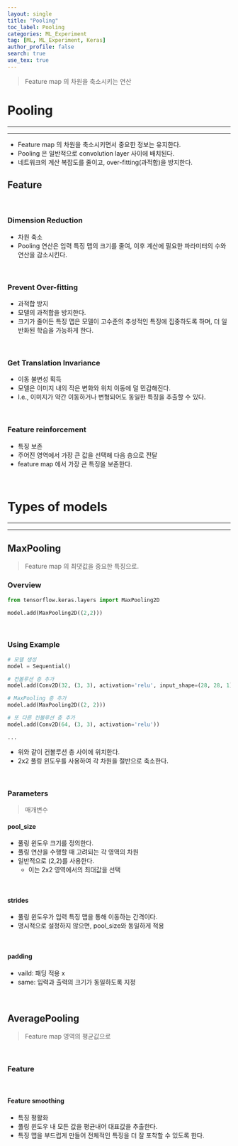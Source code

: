 ```yaml
---
layout: single
title: "Pooling"
toc_label: Pooling
categories: ML_Experiment
tag: [ML, ML_Experiment, Keras]
author_profile: false
search: true
use_tex: true
---
```


> Feature map 의 차원을 축소시키는 연산

# Pooling

---

---

- Feature map 의 차원을 축소시키면서 중요한 정보는 유지한다.
- Pooling 은 일반적으로 convolution layer 사이에 배치된다.
- 네트워크의 계산 복잡도를 줄이고, over-fitting(과적합)을 방지한다.

## Feature

<br>

### Dimension Reduction

- 차원 축소
- Pooling 연산은 입력 특징 맵의 크기를 줄여, 이후 계산에 필요한 파라미터의 수와 연산을 감소시킨다.

<br>

### Prevent Over-fitting

- 과적합 방지
- 모델의 과적합을 방지한다.
- 크기가 줄어든 특징 맵은 모델이 고수준의 추성적인 특징에 집중하도록 하며, 더 일반화된 학습을 가능하게 한다.

<br>

### Get Translation Invariance

- 이동 불변성 획득
- 모델은 이미지 내의 작은 변화와 위치 이동에 덜 민감해진다.
- I.e., 이미지가 약간 이동하거나 변형되어도 동일한 특징을 추출할 수 있다.

<br>

### Feature reinforcement

- 특징 보존
- 주어진 영역에서 가장 큰 값을 선택해 다음 층으로 전달
- feature map 에서 가장 큰 특징을 보존한다.

<br>

# Types of models

---

---

## MaxPooling

> Feature map 의 최댓값을 중요한 특징으로.

### Overview

```python
from tensorflow.keras.layers import MaxPooling2D

model.add(MaxPooling2D((2,2)))
```

<br>

### Using Example

```python
# 모델 생성
model = Sequential()

# 컨볼루션 층 추가
model.add(Conv2D(32, (3, 3), activation='relu', input_shape=(28, 28, 1)))

# MaxPooling 층 추가
model.add(MaxPooling2D((2, 2)))

# 또 다른 컨볼루션 층 추가
model.add(Conv2D(64, (3, 3), activation='relu'))

...
```

- 위와 같이 컨볼루션 층 사이에 위치한다.
- 2x2 풀링 윈도우를 사용하여 각 차원을 절반으로 축소한다.

<br>

### Parameters

> 매개변수

#### pool_size
- 풀링 윈도우 크기를 정의한다.
- 풀링 연산을 수행할 때 고려되는 각 영역의 차원
- 일반적으로 (2,2)를 사용한다.
  - 이는 2x2 영역에서의 최대값을 선택

<br>

#### strides
- 풀링 윈도우가 입력 특징 맵을 통해 이동하는 간격이다.
- 명시적으로 설정하지 않으면, pool_size와 동일하게 적용

<br>

#### padding
- vaild: 패딩 적용 x
- same: 입력과 출력의 크기가 동일하도록 지정

<br>

## AveragePooling

> Feature map 영역의 평균값으로

<br>

### Feature

<br>

#### Feature smoothing

- 특징 평활화
- 풀링 윈도우 내 모든 값을 평균내어 대표값을 추출한다.
- 특징 맵을 부드럽게 만들어 전체적인 특징을 더 잘 포착할 수 있도록 한다.